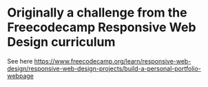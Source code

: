 # Originally a challenge from the Freecodecamp Responsive Web Design curriculum

See here <a href> https://www.freecodecamp.org/learn/responsive-web-design/responsive-web-design-projects/build-a-personal-portfolio-webpage </a>
